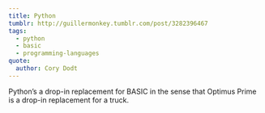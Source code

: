 ```yaml
---
title: Python
tumblr: http://guillermonkey.tumblr.com/post/3282396467
tags:
  - python
  - basic
  - programming-languages
quote:
  author: Cory Dodt
---
```


Python’s a drop-in replacement for BASIC in the sense that Optimus Prime is a drop-in replacement for a truck.
